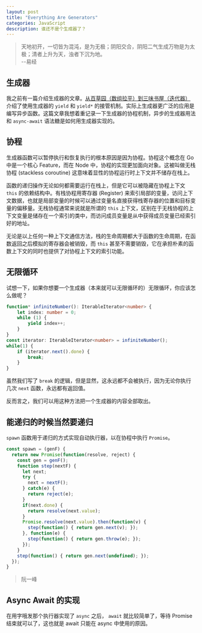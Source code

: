 ```yaml
---
layout: post
title: "Everything Are Generators"
categories: JavaScript
description: 谁还不是个生成器了？
---
```


> 天地初开，一切皆为混沌，是为无极；阴阳交合，阴阳二气生成万物是为太极；清者上升为天，浊者下沉为地。  
> --易经

## 生成器

我之前有一篇介绍生成器的文章。[从百草园（数组拉平）到三味书屋（迭代器）](https://mengw.io/javascript/From-Flat-To-Generator) 介绍了使用生成器的 `yield` 和 `yield*` 的接管机制。实际上生成器更广泛的应用是编写异步函数。这篇文章我想着重记录一下生成器的协程机制，异步的生成器用法和 `async-await` 语法糖是如何用生成器实现的。

## 协程

生成器函数可以暂停执行和恢复执行的根本原因是因为协程。协程这个概念在 Go 中是一个核心 Feature，而在 Node 中，协程的实现更加面向对象。这被叫做无栈协程 (stackless coroutine) 这意味着显性的协程运行时上下文并不储存在栈上。

函数的递归操作无论如何都需要运行在栈上，但是它可以被隐藏在协程上下文 `this` 的依赖结构中。有栈协程用寄存器 (Register) 来索引局部的变量，访问上下文数据，也就是局部变量的时候可以通过变量名直接获得栈寄存器的位置和目标变量的偏移量。无栈协程通常来说就是所谓的 `this` 上下文，区别在于无栈协程的上下文变量是储存在一个索引的类中，而访问成员变量是从中获得成员变量已经索引好的地址。

无论是以上任何一种上下文通信方法，栈的生命周期都大于函数的生命周期，在函数返回之后模拟的寄存器会被销毁，而 `this` 甚至不需要销毁，它在承担朴素的函数上下文的同时也提供了对协程上下文的索引功能。

## 无限循环

试想一下，如果你想要一个生成器（本来就可以无限循环的）无限循环，你应该怎么做呢？

```ts
function* infiniteNumber(): IterableIterator<number> {
    let index: number = 0;
    while (1) {
        yield index++;
    }
}
const iterator: IterableIterator<number> = infiniteNumber();
while(1) {
    if (iterator.next().done) {
        break;
    }
}
```

虽然我们写了 `break` 的逻辑，但是显然，这永远都不会被执行，因为无论你执行几次 `next` 函数，永远都有返回值。

反而言之，我们可以用这种方法把一个生成器的内容全部取出。

## 能递归的时候当然要递归

`spawn` 函数用于递归的方式实现自动执行器，以在协程中执行 `Promise`。

```ts
const spawn = (genF) {
  return new Promise(function(resolve, reject) {
    const gen = genF();
    function step(nextF) {
      let next;
      try {
        next = nextF();
      } catch(e) {
        return reject(e);
      }
      if(next.done) {
        return resolve(next.value);
      }
      Promise.resolve(next.value).then(function(v) {
        step(function() { return gen.next(v); });
      }, function(e) {
        step(function() { return gen.throw(e); });
      });
    }
    step(function() { return gen.next(undefined); });
  });
}
```

> 阮一峰

## Async Await 的实现

在用字哦发那个执行器实现了 `async` 之后， `await` 就比较简单了，等待 Promise 结束就可以了，这也就是 await 只能在 async 中使用的原因。

